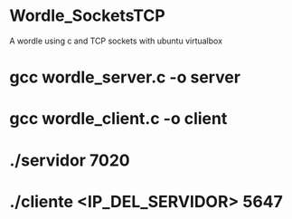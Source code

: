 # Wordle_SocketsTCP
A wordle using c and TCP sockets with ubuntu virtualbox

# gcc wordle_server.c -o server
# gcc wordle_client.c -o client

# ./servidor 7020
# ./cliente <IP_DEL_SERVIDOR> 5647